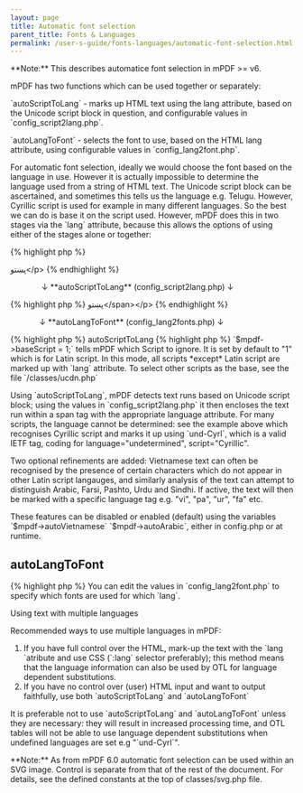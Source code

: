 ```yaml
---
layout: page
title: Automatic font selection
parent_title: Fonts & Languages
permalink: /user-s-guide/fonts-languages/automatic-font-selection.html
---
```


<div id="bpmbook" class="bpmbook" style="direction:ltr;">
<div class="topic_user_field">
<div id="U0">
<p class="manual_block">**Note:** This describes automatice font selection in mPDF &gt;= v6.</p>
<p>mPDF has two functions which can be used together or separately:</p>
<p>`autoScriptToLang` - marks up HTML text using the lang attribute, based on the Unicode script block in question, and configurable values in `config_script2lang.php`.</p>
<p>`autoLangToFont` - selects the font to use, based on the HTML lang attribute, using configurable values in `config_lang2font.php`.</p>
<p>For automatic font selection, ideally we would choose the font based on the language in use. However it is actually impossible to determine the language used from a string of HTML text. The Unicode script block can be ascertained, and sometimes this tells us the language e.g. Telugu. However, Cyrillic script is used for example in many different languages. So the best we can do is base it on the script used. However, mPDF does this in two stages via the `lang` attribute, because this allows the options of using either of the stages alone or together:</p>

{% highlight php %}
<?php

&lt;p&gt;English ру́сский язы́к <span>پښتو</span>&lt;/p&gt;
{% endhighlight %}

<p>              ↓ **autoScriptToLang** (config_script2lang.php) ↓</p>

{% highlight php %}
<?php

&lt;p&gt;English &lt;span lang="und-Cyrl"&gt;ру́сский язы́к&lt;/span&gt; &lt;span lang="ps"&gt;<span>پښتو</span>&lt;/span&gt;&lt;/p&gt;
{% endhighlight %}

<p>             ↓ **autoLangToFont** (config_lang2fonts.php) ↓</p>

{% highlight php %}
<?php

Uses "lang" to select font, and to determine OTL features applied
{% endhighlight %}

<h2>autoScriptToLang</h2>

{% highlight php %}
<?php

$mpdf-&gt;autoScriptToLang = true;

$mpdf-&gt;baseScript = 1;

$mpdf-&gt;autoVietnamese = true;

$mpdf-&gt;autoArabic = true;
{% endhighlight %}

<p>`$mpdf-&gt;baseScript = 1;` tells mPDF which Script to ignore. It is set by default to "1" which is for Latin script. In this mode, all scripts *except* Latin script are marked up with `lang` attribute. To select other scripts as the base, see the file `/classes/ucdn.php`</p>
<p>Using `autoScriptToLang`, mPDF detects text runs based on Unicode script block; using the values in `config_script2lang.php` it then encloses the text run within a span tag with the appropriate language attribute. For many scripts, the language cannot be determined: see the example above which recognises Cyrillic script and marks it up using `und-Cyrl`, which is a valid IETF tag, coding for language="undetermined", script="Cyrillic".</p>
<p>Two optional refinements are added: Vietnamese text can often be recognised by the presence of certain characters which do not appear in other Latin script langauges, and similarly analysis of the text can attempt to distinguish Arabic, Farsi, Pashto, Urdu and Sindhi. If active, the text will then be marked with a specific language tag e.g. "vi", "pa", "ur", "fa" etc.</p>
<p>These features can be disabled or enabled (default) using the variables `$mpdf-&gt;autoVietnamese` `$mpdf-&gt;autoArabic`, either in <span class="filename">config.php</span> or at runtime.</p>
<h2>autoLangToFont</h2>

{% highlight php %}
<?php

$mpdf-&gt;autoLangToFont = true;
{% endhighlight %}

<p>You can edit the values in `config_lang2font.php` to specify which fonts are used for which `lang`.</p>
<p>Using text with multiple languages</p>
<p>Recommended ways to use multiple languages in mPDF:</p>
<ol>
<li>If you have full control over the HTML, mark-up the text with the `lang `atribute and use CSS (`:lang` selector preferably); this method means that the language information can also be used by OTL for language dependent substitutions.</li>
<li>If you have no control over (user) HTML input and want to output faithfully, use both `autoScriptToLang` and `autoLangToFont`</li>
</ol>
<p>It is preferable not to use `autoScriptToLang` and `autoLangToFont` unless they are necessary: they will result in increased processing time, and OTL tables will not be able to use language dependent substitutions when undefined languages are set e.g "`und-Cyrl`".</p>
<p class="manual_block">**Note:** As from mPDF 6.0 automatic font selection can be used within an SVG image. Control is separate from that of the rest of the document. For details, see the defined constants at the top of classes/svg.php file.</p>
</div>
</div>

